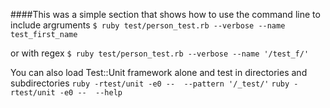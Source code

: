 ####This was a simple section that shows how to use the command line to include argruments
```$ ruby test/person_test.rb --verbose --name test_first_name```

or with regex
```$ ruby test/person_test.rb --verbose --name '/test_f/'```

You can also load Test::Unit framework alone and test in directories and subdirectories
```ruby -rtest/unit -e0 --  --pattern '/_test/'```
```ruby -rtest/unit -e0 --  --help```
